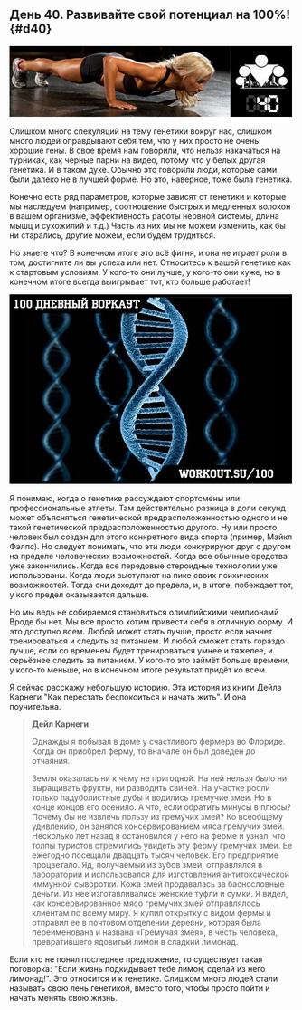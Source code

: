 ## День 40. Развивайте свой потенциал на 100%! {#d40}

![](src/img/40.jpg)

Слишком много спекуляций на тему генетики вокруг нас, слишком много людей оправдывают себя тем, что у них просто не очень хорошие гены. В своё время нам говорили, что нельзя накачаться на турниках, как черные парни на видео, потому что у белых другая генетика. И в таком духе. Обычно это говорили люди, которые сами были далеко не в лучшей форме. Но это, наверное, тоже была генетика. 

Конечно есть ряд параметров, которые зависят от генетики и которые мы наследуем (например, соотношение быстрых и медленных волокон в вашем организме, эффективность работы нервной системы, длина мышц и сухожилий и т.д.) Часть из них мы не можем изменить, как бы ни старались, другие можем, если будем трудиться. 

Но знаете что? В конечном итоге это всё фигня, и она не играет роли в том, достигните ли вы успеха или нет. Относитесь к вашей генетике как к стартовым условиям. У кого-то они лучше, у кого-то они хуже, но в конечном итоге всегда выигрывает тот, кто больше работает! 

![](src/img/40-1.jpg)

Я понимаю, когда о генетике рассуждают спортсмены или профессиональные атлеты. Там действительно разница в доли секунд может объясняться генетической предрасположенностью одного и не такой генетической предрасположенностью другого. Ну или просто человек был создан для этого конкретного вида спорта (пример, Майкл Фэлпс). Но следует понимать, что эти люди конкурируют друг с другом на пределе человеческих возможностей. Когда все обычные средства уже закончились. Когда все передовые стероидные технологии уже использованы. Когда люди выступают на пике своих психических возможностей. Тогда они доходят до предела, и, в итоге, побеждает тот, у кого предел оказывается дальше. 

Но мы ведь не собираемся становиться олимпийскими чемпионамй Вроде бы нет. Мы все просто хотим привести себя в отличную форму. И это доступно всем. Любой может стать лучше, просто если начнет тренироваться и следить за питанием. И любой сможет стать гораздо лучше, если со временем будет тренироваться умнее и тяжелее, и серьёзнее следить за питанием. У кого-то это займёт больше времени, у кого-то меньше, но в конечном итоге результат придёт ко всем. 

Я сейчас расскажу небольшую историю. Эта история из книги Дейла Карнеги "Как перестать беспокоиться и начать жить". И она поучительна. 

> **Дейл Карнеги**
>
> Однажды я побывал в доме у счастливого фермера во Флориде. Когда он приобрел ферму, то вначале он был доведен до отчаяния. 
> 
> Земля оказалась ни к чему не пригодной. На ней нельзя было ни выращивать фрукты, ни разводить свиней. На участке росли только падуболистные дубы и водились гремучие змеи. Но в конце концов его осенило. А что, если обратить минусы в плюсы? Почему бы не извлечь пользу из гремучих змей? Ко всеобщему удивлению, он занялся консервированием мяса гремучих змей. Несколько лет назад я остановился у него на ферме и узнал, что толпы туристов стремились увидеть эту ферму гремучих змей. Ее ежегодно посещали двадцать тысяч человек. Его предприятие процветало. Яд, получаемый из зубов змей, отправлялся в лаборатории и использовался для изготовления антитоксической иммунной сыворотки. Кожа змей продавалась за баснословные деньги. Из нее изготавливались женские туфли и сумки. Я видел, как консервированное мясо гремучих змей отправлялось клиентам по всему миру. Я купил открытку с видом фермы и отправил ее в почтовом отделении деревни, которая была переименована и названа «Гремучая змея», в честь человека, превратившего ядовитый лимон в сладкий лимонад. 
> 

Если кто не понял последнее предложение, то существует такая поговорка: "Если жизнь подкидывает тебе лимон, сделай из него лимонад!". Это относится и к генетике. Слишком много людей стали называть свою лень генетикой, вместо того, чтобы просто пойти и начать менять свою жизнь. 

